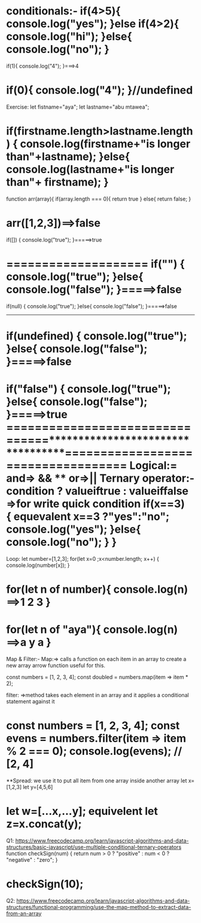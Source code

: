 conditionals:-
if(4>5){
console.log("yes");
}else if(4>2){
console.log("hi");
}else{
console.log("no");
}
======================
if(1){
    console.log("4");
}===>4

if(0){
    console.log("4");
}//undefined
============================
Exercise:
let fistname="aya";
let lastname="abu mtawea";

if(firstname.length>lastname.length)
{
console.log(firstname+"is longer than"+lastname);
}else{
console.log(lastname+"is longer than"+ firstname);
}
==============================================
function arr(array){
if(array.length === 0){
return true
} else{
return false;
}

arr([1,2,3])==>false
===============================================
if([])
{
console.log("true");
}=====>true

====================
if("")
{
console.log("true");
}else{
console.log("false");
}=====>false
=========================
if(null)
{
console.log("true");
}else{
console.log("false");
}=====>false
*****
if(undefined)
{
console.log("true");
}else{
console.log("false");
}=====>false
============================
if("false")
{
console.log("true");
}else{
console.log("false");
}=====>true
================================**********************************===================================
Logical:= and=> && **   or=>|| 
Ternary operator:-   condition ? valueiftrue : valueiffalse  =>for write quick condition 
if(x==3)                               
{                        equevalent       x==3 ?"yes":"no";
console.log("yes");
}else{
console.log("no");
}
}
=================================================================================
Loop:
let number=[1,2,3];
for(let x=0 ;x<number.length; x++)
{
console.log(number[x]);
}

for(let n of number){
console.log(n) ==>1 2 3
}
======================================================================================
for(let n of "aya"){
console.log(n) ==>a y a
}
================================================================
Map & Filter:-
Map:=> calls a function on each item in an array to create a new array
arrow function useful for this.

const numbers = [1, 2, 3, 4];
const doubled = numbers.map(item => item * 2);

filter: =>method takes each element in an array and it applies a conditional statement against it

const numbers = [1, 2, 3, 4];
const evens = numbers.filter(item => item % 2 === 0);
console.log(evens); // [2, 4]
============================================================
**Spread: we use it to put all item  from one array inside another array
let x=[1,2,3]
let y=[4,5,6]

let w=[...x,...y]; equivelent  let z=x.concat(y);
===========================================================

Q1:
https://www.freecodecamp.org/learn/javascript-algorithms-and-data-structures/basic-javascript/use-multiple-conditional-ternary-operators
function checkSign(num) {
return num > 0 ? "positive" : num < 0 ? "negative" : "zero";
}

checkSign(10);
====================================
Q2:
https://www.freecodecamp.org/learn/javascript-algorithms-and-data-structures/functional-programming/use-the-map-method-to-extract-data-from-an-array
















